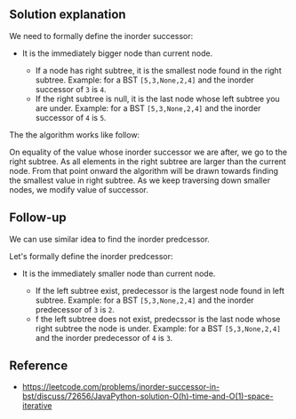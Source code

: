 ## Solution explanation

We need to formally define the inorder successor:

- It is the immediately bigger node than current node. 

    - If a node has right subtree, it is the smallest node found in the right subtree. Example:
    for a BST `[5,3,None,2,4]` and the inorder successor of `3` is `4`.
    - If the right subtree is null, it is the last node whose left subtree you are under. Example:
    for a BST `[5,3,None,2,4]` and the inorder successor of `4` is `5`.
    
The the algorithm works like follow:

On equality of the value whose inorder successor we are after, we go to the right subtree. 
As all elements in the right subtree are larger than the current node. 
From that point onward the algorithm will be drawn towards finding the smallest value in right subtree. 
As we keep traversing down smaller nodes, we modify value of successor.

## Follow-up

We can use similar idea to find the inorder predcessor. 

Let's formally define the inorder predcessor:

- It is the immediately smaller node than current node.

    - If the left subtree exist, predecessor is the largest node found in left subtree.
    Example: for a BST `[5,3,None,2,4]` and the inorder predecessor of `3` is `2`.
    - f the left subtree does not exist, predecssor is the last node whose right subtree the node is under.
    Example: for a BST `[5,3,None,2,4]` and the inorder predecessor of `4` is `3`.

## Reference

- https://leetcode.com/problems/inorder-successor-in-bst/discuss/72656/JavaPython-solution-O(h)-time-and-O(1)-space-iterative